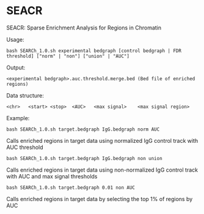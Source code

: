 # SEACR
SEACR: Sparse Enrichment Analysis for Regions in Chromatin

Usage: 

	bash SEARCh_1.0.sh experimental bedgraph [control bedgraph | FDR threshold] ["norm" | "non"] ["union" | "AUC"]
	
Output:

	<experimental bedgraph>.auc.threshold.merge.bed (Bed file of enriched regions)
Data structure: 
	
	<chr>	<start>	<stop>	<AUC>	<max signal>	<max signal region>

Example:

	bash SEARCh_1.0.sh target.bedgraph IgG.bedgraph norm AUC
Calls enriched regions in target data using normalized IgG control track with AUC threshold
	
	bash SEARCh_1.0.sh target.bedgraph IgG.bedgraph non union
Calls enriched regions in target data using non-normalized IgG control track with AUC and max signal thresholds 

	bash SEARCh_1.0.sh target.bedgraph 0.01 non AUC
Calls enriched regions in target data by selecting the top 1% of regions by AUC
